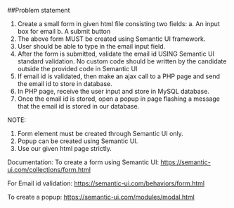 ##Problem statement

1.	Create a small form in given html file consisting two fields:
a.	An input box for email
b.	A submit button
2.	The above form MUST be created using Semantic UI framework.
3.	User should be able to type in the email input field.
4.	After the form is submitted, validate the email id USING Semantic UI standard validation. No custom code should be written by the candidate outside the provided code in Semantic UI
5.	If email id is validated, then make an ajax call to a PHP page and send the email id to store in database.
6.	In PHP page, receive the user input and store in MySQL database.
7.	Once the email id is stored, open a popup in page flashing a message that the email id is stored in our database.

NOTE:
1.	Form element must be created through Semantic UI only.
2.	Popup can be created using Semantic UI.
3.	Use our given html page strictly.

Documentation:
To create a form using Semantic UI:
https://semantic-ui.com/collections/form.html

For Email id validation:
https://semantic-ui.com/behaviors/form.html

To create a popup:
https://semantic-ui.com/modules/modal.html

